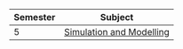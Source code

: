Semester|Subject|
--------|-------|
5|[Simulation and Modelling](https://github.com/Abhishrent/College-Notes/blob/main/5th%20Semester/Simulation%20and%20Modelling/Simulation%26Modelling.md)|